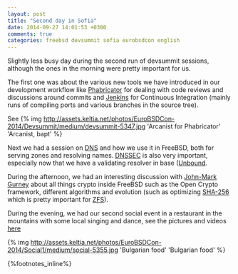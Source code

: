 ```yaml
---
layout: post
title: "Second day in Sofia"
date: 2014-09-27 14:01:53 +0300
comments: true
categories: freebsd devsummit sofia eurobsdcon english
---
```


Slightly less busy day during the second run of devsummit sessions, although the ones in the morning were pretty important for us.

The first one was about the various new tools we have introduced in our development workflow like [Phabricator](https://reviews.freebsd.org/) for dealing with code reviews and discussions around commits and [Jenkins](https://jenkins.freebsd.org/) for Continuous Integration (mainly runs of compiling ports and various branches in the source tree).

See {% img http://assets.keltia.net/photos/EuroBSDCon-2014/Devsummit/medium/devsummit-5347.jpg 'Arcanist for Phabricator' 'Arcanist, bapt' %}

Next we had a session on [DNS](http://en.wikipedia.org/wiki/Domain_Name_System) and how we use it in FreeBSD, both for serving zones and resolving names.  [DNSSEC](http://en.wikipedia.org/wiki/Domain_Name_System_Security_Extensions) is also very important, especially now that we have a validating resolver in base ([Unbound](http://en.wikipedia.org/wiki/Unbound_(DNS_server)).

During the afternoon, we had an interesting discussion with [John-Mark Gurney](https://twitter.com/encthenet) about all things crypto inside FreeBSD such as the Open Crypto framework, different algorithms and evolution (such as optimizing [SHA-256](http://en.wikipedia.org/wiki/SHA-2) which is pretty important for [ZFS](http://en.wikipedia.org/wiki/ZFS)).

During the evening, we had our second social event in a restaurant in the mountains with some local singing and dance, see the pictures and videos [here](http://assets.keltia.net/photos/EuroBSDCon-2014/Social1/index.html)

{% img http://assets.keltia.net/photos/EuroBSDCon-2014/Social1/medium/social-5355.jpg 'Bulgarian food' 'Bulgarian food' %}

{%footnotes_inline%}
